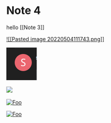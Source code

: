 # Note 4
hello [[Note 3]]

[![[Pasted image 20220504111743.png]]](Note%204.md)

[![foo](Pasted%20image%2020220504111743.png)](Note%204.md)

[<img src="http://www.google.com.au/images/nav_logo7.png">](http://google.com.au/)


[![Foo](http://www.google.com.au/images/nav_logo7.png)](http://google.com.au/)

[![Foo](http://www.google.com.au/images/nav_logo7.png)](Note%204.md)

